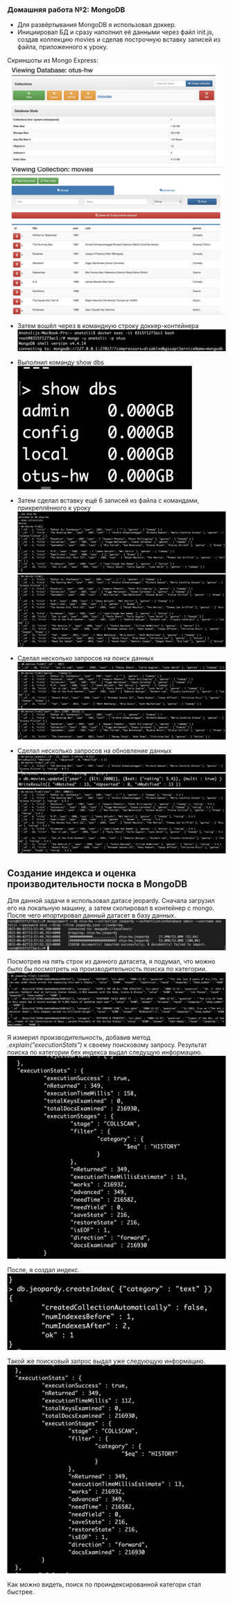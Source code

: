 ### Домашняя работа №2: MongoDB

- Для развёртывания MongoDB я использовал доккер.
- Инициировал БД и сразу наполнил её данными через файл init.js, создав коллекцию movies и сделав построчную вставку записей из файла, приложенного к уроку.

Скриншоты из Mongo Express:
![alt text](pics/1.png)
![alt text](pics/2.png)

- Затем вошёл через в командную строку доккер-контейнера
![alt text](pics/3.png)

- Выполнил команду show dbs
![alt text](pics/4.png)

- Затем сделал вставку ещё 6 записей из файла с командами, прикреплённого к уроку
![alt text](pics/5.png)
![alt text](pics/6.png)

- Сделал несколько запросов на поиск данных
![alt text](pics/7.png)
![alt text](pics/8.png)
![alt text](pics/9.png)

- Сделал несколько запросов на обновление данных
![alt text](pics/10.png)
![alt text](pics/11.png)
![alt text](pics/12.png)

## Создание индекса и оценка производительности поска в MongoDB

Для данной задачи я использовал датасе jeopardy. Сначала загрузил его на локальную машину, а затем скопировал в контейнер с mongo. После чего ипортировал данный датасет в базу данных.
![alt text](pics/13.png)

Посмотрев на пять строк из данного датасета, я подумал, что можно было бы посмотреть на производительность поиска по категории. 
![alt text](pics/14.png)

Я измерил производительность, добавив метод *.explain("executionStats")* к своему поисковому запросу. Результат поиска по категории бех индекса выдал следущую информацию. 
![alt text](pics/15.png)

После, я создал индекс.
![alt text](pics/16.png)

Такой же поисковый запрос выдал уже следующую информацию. 
![alt text](pics/17.png)

Как можно видеть, поиск по проиндексированной категори стал быстрее.